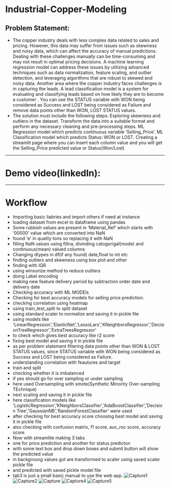 # Industrial-Copper-Modeling
## Problem Statement:
- The copper industry deals with less complex data related to sales and pricing. However, this data may suffer from issues such as skewness and noisy data, which can affect the accuracy of manual predictions. Dealing with these challenges manually can be time-consuming and may not result in optimal pricing decisions. A machine learning regression model can address these issues by utilizing advanced techniques such as data normalization, feature scaling, and outlier detection, and leveraging algorithms that are robust to skewed and noisy data. Another area where the copper industry faces challenges is in capturing the leads. A lead classification model is a system for evaluating and classifying leads based on how likely they are to become a customer . You can use the STATUS variable with WON being considered as Success and LOST being considered as Failure and remove data points other than WON, LOST STATUS values.
- The solution must include the following steps:
Exploring skewness and outliers in the dataset.
Transform the data into a suitable format and perform any necessary cleaning and pre-processing steps.
ML Regression model which predicts continuous variable ‘Selling_Price’.
ML Classification model which predicts Status: WON or LOST.
Creating a streamlit page where you can insert each column value and you will get the Selling_Price predicted value or Status(Won/Lost)
_______________________________________________________________________________________________
# Demo video(linkedIn):

__________________________________________________________________________________________

# Workflow
- Importing basic liabries and import others if need at instance
- loading dataset from excel to dataframe using pandas
- Some rubbish values are present in ‘Material_Ref’ which starts with ‘00000’ value which are converted into NaN
- found 'e' in quality tons so replacing it with NaN
- filling NaN values using fillna, divinding catogorigal(mode) and continuous(mean) valued columns
- Changing dtypes in df(if any found) date,float to int etc
- finding outliers and skewness using box plot and other
- finding with IQR
- using winsorize method to reduce outliers
- doing Label encoding
- making new feature delivery period by subtraction order date and delivery date
- Checking accuracy with ML MODEls
- Checking for best accuracy models for selling price prediction.
- checking correlation using heatmap
- using train_test_split to split dataset
- using standard scaler to normalize and saving it in pickle file
- using models like 'LinearRegression','ElasticNet','LassoLars','KNeighborsRegressor','DecisionTreeRegressor','ExtraTreesRegressor'
- to check which gives best accuracy like r2 score
- fixing best model and saving it in pickle file
- as per problem statement filtering data points other than WON & LOST STATUS values, since STATUS variable with WON being considered as Success and LOST being considered as Failure.
- understanding correlation with feautures and target
- train and split
- checking whether it is imbalanced
- if yes should go for over sampling or under sampling
- here used Oversampling with smote(Synthetic Minority Over-sampling TEchnique)
- next scaling and saving it in pickle file
- here classification models like 'LogisticRegression','KNeighborsClassifier','AdaBoostClassifier','Decision Tree','GaussianNB','RandomForestClassifier' were used
- after checking for best accuracy score choosing best model and saving it in pickle file
- also checking with confusion matrix, f1 score, auc_roc score, accuracy score
- Now with streamlite making 3 tabs
- one for price prediction and another for status predicton 
- with some text box and drop down boxes and submit button will show the predicted value
- in backgroung values got are transformed to scaler using saved scaler pickle file
- and predicted with saved pickle model file
- tab3 is just a small basic manual to use the web app.
![Capture1](https://github.com/kalinharikumar/Industrial-Copper-Modeling/assets/127252539/4a546c3c-32e7-4f91-9ebc-a8756d06d56f)
![Capture2](https://github.com/kalinharikumar/Industrial-Copper-Modeling/assets/127252539/784c6237-92c8-40ce-a3da-022d9d9534b9)
![Capture](https://github.com/kalinharikumar/Industrial-Copper-Modeling/assets/127252539/3f8c4f4c-9339-499b-8081-b0e62b6ba9fd)
![Capture4](https://github.com/kalinharikumar/Industrial-Copper-Modeling/assets/127252539/b9faad97-4b6a-4b8a-bda2-d03206a34552)
![Capture5](https://github.com/kalinharikumar/Industrial-Copper-Modeling/assets/127252539/323735f5-7eef-4974-a0e5-af0b83551a3e)




